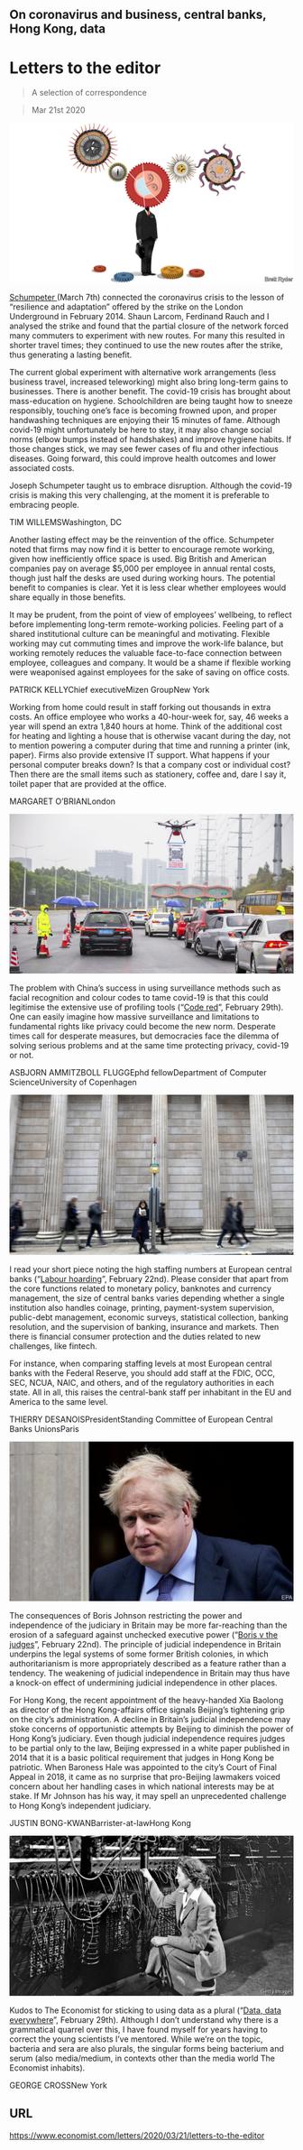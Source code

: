 ## On coronavirus and business, central banks, Hong Kong, data

# Letters to the editor

> A selection of correspondence

> Mar 21st 2020



![](./images/20200307_WBD000.jpg)

[Schumpeter ](https://www.economist.com//business/2020/03/05/covid-19-is-foisting-changes-on-business-that-could-be-beneficial)(March 7th) connected the coronavirus crisis to the lesson of “resilience and adaptation” offered by the strike on the London Underground in February 2014. Shaun Larcom, Ferdinand Rauch and I analysed the strike and found that the partial closure of the network forced many commuters to experiment with new routes. For many this resulted in shorter travel times; they continued to use the new routes after the strike, thus generating a lasting benefit.

The current global experiment with alternative work arrangements (less business travel, increased teleworking) might also bring long-term gains to businesses. There is another benefit. The covid-19 crisis has brought about mass-education on hygiene. Schoolchildren are being taught how to sneeze responsibly, touching one’s face is becoming frowned upon, and proper handwashing techniques are enjoying their 15 minutes of fame. Although covid-19 might unfortunately be here to stay, it may also change social norms (elbow bumps instead of handshakes) and improve hygiene habits. If those changes stick, we may see fewer cases of flu and other infectious diseases. Going forward, this could improve health outcomes and lower associated costs.

Joseph Schumpeter taught us to embrace disruption. Although the covid-19 crisis is making this very challenging, at the moment it is preferable to embracing people.

TIM WILLEMSWashington,  DC

Another lasting effect may be the reinvention of the office. Schumpeter noted that firms may now find it is better to encourage remote working, given how inefficiently office space is used. Big British and American companies pay on average $5,000 per employee in annual rental costs, though just half the desks are used during working hours. The potential benefit to companies is clear. Yet it is less clear whether employees would share equally in those benefits.

It may be prudent, from the point of view of employees’ wellbeing, to reflect before implementing long-term remote-working policies. Feeling part of a shared institutional culture can be meaningful and motivating. Flexible working may cut commuting times and improve the work-life balance, but working remotely reduces the valuable face-to-face connection between employee, colleagues and company. It would be a shame if flexible working were weaponised against employees for the sake of saving on office costs.

PATRICK KELLYChief executiveMizen GroupNew York

Working from home could result in staff forking out thousands in extra costs. An office employee who works a 40-hour-week for, say, 46 weeks a year will spend an extra 1,840 hours at home. Think of the additional cost for heating and lighting a house that is otherwise vacant during the day, not to mention powering a computer during that time and running a printer (ink, paper). Firms also provide extensive IT support. What happens if your personal computer breaks down? Is that a company cost or individual cost? Then there are the small items such as stationery, coffee and, dare I say it, toilet paper that are provided at the office.

MARGARET O’BRIANLondon



![](./images/20200229_CNP002.jpg)

The problem with China’s success in using surveillance methods such as facial recognition and colour codes to tame covid-19 is that this could legitimise the extensive use of profiling tools (“[Code red](https://www.economist.com//china/2020/02/29/to-curb-covid-19-china-is-using-its-high-tech-surveillance-tools)”, February 29th). One can easily imagine how massive surveillance and limitations to fundamental rights like privacy could become the new norm. Desperate times call for desperate measures, but democracies face the dilemma of solving serious problems and at the same time protecting privacy, covid-19 or not.

ASBJORN AMMITZBOLL FLUGGEphd fellowDepartment of Computer ScienceUniversity of Copenhagen



![](./images/20200222_FNP511_0.jpg)

I read your short piece noting the high staffing numbers at European central banks (“[Labour hoarding](https://www.economist.com//finance-and-economics/2020/02/22/are-there-too-many-central-bankers)”, February 22nd). Please consider that apart from the core functions related to monetary policy, banknotes and currency management, the size of central banks varies depending whether a single institution also handles coinage, printing, payment-system supervision, public-debt management, economic surveys, statistical collection, banking resolution, and the supervision of banking, insurance and markets. Then there is financial consumer protection and the duties related to new challenges, like fintech.

For instance, when comparing staffing levels at most European central banks with the Federal Reserve, you should add staff at the FDIC, OCC, SEC, NCUA, NAIC, and others, and of the regulatory authorities in each state. All in all, this raises the central-bank staff per inhabitant in the EU and America to the same level.

THIERRY DESANOISPresidentStanding Committee of European Central Banks UnionsParis



![](./images/20200222_LDP502_0.jpg)

The consequences of Boris Johnson restricting the power and independence of the judiciary in Britain may be more far-reaching than the erosion of a safeguard against unchecked executive power (“[Boris v the judges](https://www.economist.com//leaders/2020/02/20/boris-johnson-takes-on-the-judges)”, February 22nd). The principle of judicial independence in Britain underpins the legal systems of some former British colonies, in which authoritarianism is more appropriately described as a feature rather than a tendency. The weakening of judicial independence in Britain may thus have a knock-on effect of undermining judicial independence in other places.

For Hong Kong, the recent appointment of the heavy-handed Xia Baolong as director of the Hong Kong-affairs office signals Beijing’s tightening grip on the city’s administration. A decline in Britain’s judicial independence may stoke concerns of opportunistic attempts by Beijing to diminish the power of Hong Kong’s judiciary. Even though judicial independence requires judges to be partial only to the law, Beijing expressed in a white paper published in 2014 that it is a basic political requirement that judges in Hong Kong be patriotic. When Baroness Hale was appointed to the city’s Court of Final Appeal in 2018, it came as no surprise that pro-Beijing lawmakers voiced concern about her handling cases in which national interests may be at stake. If Mr Johnson has his way, it may spell an unprecedented challenge to Hong Kong’s independent judiciary.

JUSTIN BONG-KWANBarrister-at-lawHong Kong



![](./images/20200229_FNP002.jpg)

Kudos to The Economist for sticking to using data as a plural (“[Data, data everywhere](https://www.economist.com//finance-and-economics/2020/02/27/rethinking-how-we-value-data)”, February 29th). Although I don’t understand why there is a grammatical quarrel over this, I have found myself for years having to correct the young scientists I’ve mentored. While we’re on the topic, bacteria and sera are also plurals, the singular forms being bacterium and serum (also media/medium, in contexts other than the media world The Economist inhabits).

GEORGE CROSSNew York

## URL

https://www.economist.com/letters/2020/03/21/letters-to-the-editor
